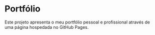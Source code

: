 # Portfólio

Este projeto apresenta o meu portfólio pessoal e profissional através de uma página hospedada no GitHub Pages.